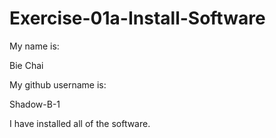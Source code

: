 # Exercise-01a-Install-Software
My name is:

Bie Chai

My github username is:

Shadow-B-1

I have installed all of the software.
